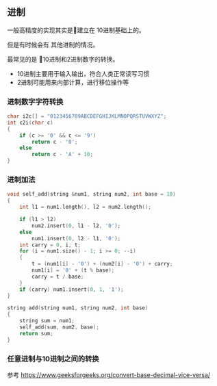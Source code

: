 

## 进制

一般高精度的实现其实是建立在 10进制基础上的。

但是有时候会有 其他进制的情况。

最常见的是 10进制和2进制数字的转换。

- 10进制主要用于输入输出，符合人类正常读写习惯
- 2进制可能用来内部计算，进行移位操作等

### 进制数字字符转换

```cpp
char i2c[] = "0123456789ABCDEFGHIJKLMNOPQRSTUVWXYZ";
int c2i(char c)
{
    if (c >= '0' && c <= '9')
        return c - '0';
    else
        return c - 'A' + 10;
}
```

### 进制加法

```cpp
void self_add(string &num1, string num2, int base = 10)
{
    int l1 = num1.length(), l2 = num2.length();

    if (l1 > l2)
        num2.insert(0, l1 - l2, '0');
    else
        num1.insert(0, l2 - l1, '0');
    int carry = 0, i, t;
    for (i = num1.size() - 1; i >= 0; --i)
    {
        t = (num1[i] - '0') + (num2[i] - '0') + carry;
        num1[i] = '0' + (t % base);
        carry = t / base;
    }
    if (carry) num1.insert(0, 1, '1');
}

string add(string num1, string num2, int base)
{
    string sum = num1;
    self_add(sum, num2, base);
    return sum;
}
```

### 任意进制与10进制之间的转换

参考 https://www.geeksforgeeks.org/convert-base-decimal-vice-versa/

